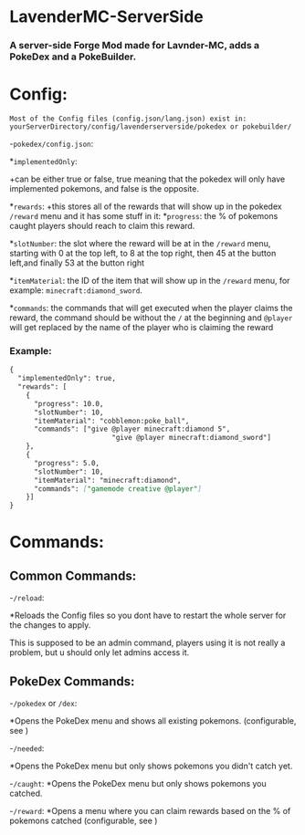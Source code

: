 LavenderMC-ServerSide
=====================
### A server-side Forge Mod made for Lavnder-MC, adds a **PokeDex** and a **PokeBuilder**.

# Config:
  ```
  Most of the Config files (config.json/lang.json) exist in: yourServerDirectory/config/lavenderserverside/pokedex or pokebuilder/
  ```


-`pokedex/config.json`:

 *`implementedOnly`:
  
  +can be either true or false, true meaning that the pokedex will only have implemented pokemons, and false is the opposite.
    
 *`rewards`:
  +this stores all of the rewards that will show up in the pokedex `/reward` menu and it has some stuff in it:
 *`progress`: the % of pokemons caught players should reach to claim this reward.
     
 *`slotNumber`: the slot where the reward will be at in the `/reward` menu, starting with 0 at the top left, to 8 at the top right, then 45 at the button left,and finally 53 at the button right
     
 *`itemMaterial`: the ID of the item that will show up in the `/reward` menu, for example: `minecraft:diamond_sword`.
     
 *`commands`: the commands that will get executed when the player claims the reward, the command should be without the `/` at the beginning and `@player` will get replaced by the name of the player who is claiming the reward


### Example:
```markdown
{
  "implementedOnly": true,
  "rewards": [
    {
      "progress": 10.0,
      "slotNumber": 10,
      "itemMaterial": "cobblemon:poke_ball",
      "commands": ["give @player minecraft:diamond 5",
		                 "give @player minecraft:diamond_sword"]
    },
    {
      "progress": 5.0,
      "slotNumber": 10,
      "itemMaterial": "minecraft:diamond",
      "commands": ["gamemode creative @player"]
    }]
}
```

# Commands:

## **Common Commands:**

-`/reload`:

  *Reloads the Config files so you dont have to restart the whole server for the changes to apply. 
  
  This is supposed to be an admin command, players using it is not really a problem, but u should only let admins access it.


## **PokeDex Commands:**

-`/pokedex` or `/dex`:

  *Opens the PokeDex menu and shows all existing pokemons. (configurable, see )
  

-`/needed`:

  *Opens the PokeDex menu but only shows pokemons you didn't catch yet.

-`/caught`:
  *Opens the PokeDex menu but only shows pokemons you catched.

-`/reward`:
  *Opens a menu where you can claim rewards based on the % of pokemons catched (configurable, see )

